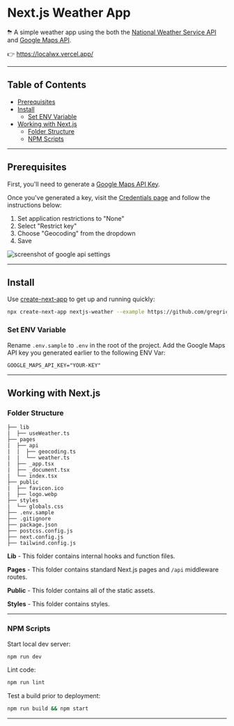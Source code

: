 # Next.js Weather App <!-- omit in toc -->

⛈ A simple weather app using the both the [National Weather Service API](https://weather-gov.github.io/api/general-faqs) and [Google Maps API](https://developers.google.com/maps/documentation/geocoding/overview).

👉 <https://localwx.vercel.app/>

---

## Table of Contents <!-- omit in toc -->

- [Prerequisites](#prerequisites)
- [Install](#install)
    - [Set ENV Variable](#set-env-variable)
- [Working with Next.js](#working-with-nextjs)
    - [Folder Structure](#folder-structure)
    - [NPM Scripts](#npm-scripts)

---

## Prerequisites

First, you'll need to generate a [Google Maps API Key](https://developers.google.com/maps/documentation/geocoding/get-api-key).

Once you've generated a key, visit the [Credentials page](https://console.cloud.google.com/apis/credentials) and follow the instructions below:

1. Set application restrictions to "None"
2. Select "Restrict key"
3. Choose "Geocoding" from the dropdown
4. Save

![screenshot of google api settings](https://dl.dropbox.com/s/56yhq22gvdip9gf/Screen%20Shot%202022-01-10%20at%2012.50.11.png?dl=0)

---

## Install

Use [create-next-app](https://www.npmjs.com/package/create-next-app) to get up and running quickly:

```bash
npx create-next-app nextjs-weather --example https://github.com/gregrickaby/nextjs-weather
```

### Set ENV Variable

Rename `.env.sample` to `.env` in the root of the project. Add the Google Maps API key you generated earlier to the following ENV Var:

```text
GOOGLE_MAPS_API_KEY="YOUR-KEY"
```

---

## Working with Next.js

### Folder Structure

```text
├── lib
|  ├── useWeather.ts
├── pages
|  ├── api
|  |  ├── geocoding.ts
|  |  └── weather.ts
|  ├── _app.tsx
|  ├── _document.tsx
|  └── index.tsx
├── public
|  ├── favicon.ico
|  ├── logo.webp
├── styles
|  └── globals.css
├── .env.sample
├── .gitignore
├── package.json
├── postcss.config.js
├── next.config.js
├── tailwind.config.js
```

**Lib** - This folder contains internal hooks and function files.

**Pages** - This folder contains standard Next.js pages and `/api` middleware routes.

**Public** - This folder contains all of the static assets.

**Styles** - This folder contains styles.

---

### NPM Scripts

Start local dev server:

```bash
npm run dev
```

Lint code:

```bash
npm run lint
```

Test a build prior to deployment:

```bash
npm run build && npm start
```

---
